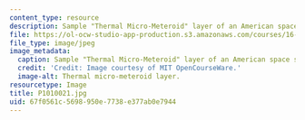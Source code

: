 ```yaml
---
content_type: resource
description: Sample "Thermal Micro-Meteroid" layer of an American space suit
file: https://ol-ocw-studio-app-production.s3.amazonaws.com/courses/16-885j-aircraft-systems-engineering-fall-2005/67f0561c5698950e7738e377ab0e7944_P1010021.jpg
file_type: image/jpeg
image_metadata:
  caption: Sample "Thermal Micro-Meteroid" layer of an American space suit
  credit: 'Credit: Image courtesy of MIT OpenCourseWare.'
  image-alt: Thermal micro-meteroid layer.
resourcetype: Image
title: P1010021.jpg
uid: 67f0561c-5698-950e-7738-e377ab0e7944
---
```

